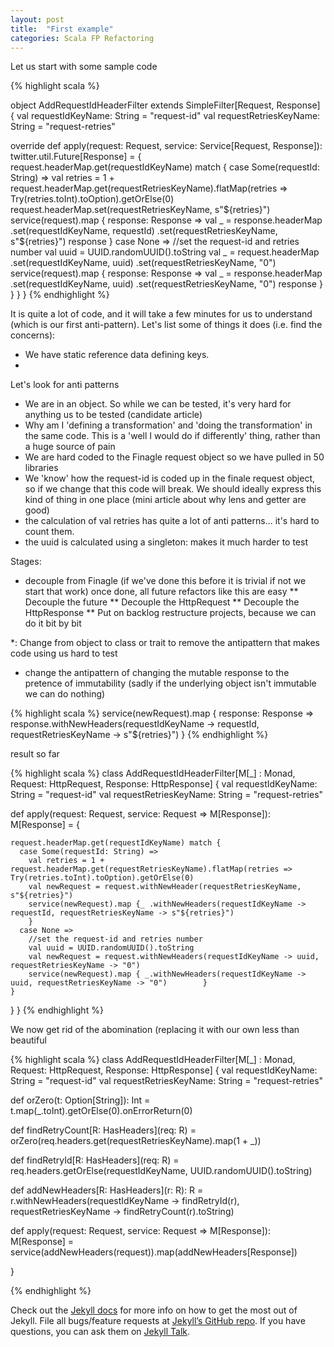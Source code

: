```yaml
---
layout: post
title:  "First example"
categories: Scala FP Refactoring
---
```


Let us start with some sample code

{% highlight scala %}

object AddRequestIdHeaderFilter extends SimpleFilter[Request, Response] {
  val requestIdKeyName: String = "request-id"
  val requestRetriesKeyName: String = "request-retries"

  override def apply(request: Request, service: Service[Request, Response]): twitter.util.Future[Response] = {
    request.headerMap.get(requestIdKeyName) match {
      case Some(requestId: String) =>
        val retries = 1 + request.headerMap.get(requestRetriesKeyName).flatMap(retries => Try(retries.toInt).toOption).getOrElse(0)
        request.headerMap.set(requestRetriesKeyName, s"${retries}")
        service(request).map { response: Response =>
          val _ = response.headerMap
            .set(requestIdKeyName, requestId)
            .set(requestRetriesKeyName, s"${retries}")
          response
        }
      case None =>
        //set the request-id and retries number
        val uuid = UUID.randomUUID().toString
        val _ = request.headerMap
          .set(requestIdKeyName, uuid)
          .set(requestRetriesKeyName, "0")
        service(request).map { response: Response =>
          val _ = response.headerMap
            .set(requestIdKeyName, uuid)
            .set(requestRetriesKeyName, "0")
          response
        }
    }
  }
}
{% endhighlight %}

It is quite a lot of code, and it will take a few minutes for us to understand (which is our first anti-pattern). Let's list some of things it does (i.e. find the concerns):

* We have static reference data defining keys. 
* 


Let's look for anti patterns
* We are in an object. So while we can be tested, it's very hard for anything us to be tested (candidate article)
* Why am I 'defining a transformation' and 'doing the transformation' in the same code. This is a 'well I would do if differently' thing, rather than a huge source of pain
* We are hard coded to the Finagle request object so we have pulled in 50 libraries
* We 'know' how the request-id is coded up in the finale request object, so if we change that this code will break. We should ideally express this kind of thing in one place (mini article about why lens and getter are good)
* the calculation of val retries has quite a lot of anti patterns... it's hard to count them.
* the uuid is calculated using a singleton: makes it much harder to test


Stages:
* decouple from Finagle (if we've done this before it is trivial if not we start that work) once done, all future refactors like this are easy
** Decouple the future
** Decouple the HttpRequest
** Decouple the HttpResponse
** Put on backlog restructure projects, because we can do it bit by bit

*: Change from object to class or trait to remove the antipattern that makes code using us hard to test

* change the antipattern of changing the mutable response to the pretence of immutability (sadly if the underlying object isn't immutable we can do nothing)

{% highlight scala %}
    service(newRequest).map { response: Response =>
          response.withNewHeaders(requestIdKeyName -> requestId, requestRetriesKeyName -> s"${retries}")
        }
{% endhighlight %}


result so far

{% highlight scala %}
class AddRequestIdHeaderFilter[M[_] : Monad, Request: HttpRequest, Response: HttpResponse] {
  val requestIdKeyName: String = "request-id"
  val requestRetriesKeyName: String = "request-retries"

  def apply(request: Request, service: Request => M[Response]): M[Response] = {

    request.headerMap.get(requestIdKeyName) match {
      case Some(requestId: String) =>
        val retries = 1 + request.headerMap.get(requestRetriesKeyName).flatMap(retries => Try(retries.toInt).toOption).getOrElse(0)
        val newRequest = request.withNewHeader(requestRetriesKeyName, s"${retries}")
        service(newRequest).map {_ .withNewHeaders(requestIdKeyName -> requestId, requestRetriesKeyName -> s"${retries}")
        }
      case None =>
        //set the request-id and retries number
        val uuid = UUID.randomUUID().toString
        val newRequest = request.withNewHeaders(requestIdKeyName -> uuid, requestRetriesKeyName -> "0")
        service(newRequest).map { _.withNewHeaders(requestIdKeyName -> uuid, requestRetriesKeyName -> "0")        }
    }
  }
}
{% endhighlight %}

We now get rid of the abomination (replacing it with our own less than beautiful



{% highlight scala %}
class AddRequestIdHeaderFilter[M[_] : Monad, Request: HttpRequest, Response: HttpResponse] {
  val requestIdKeyName: String = "request-id"
  val requestRetriesKeyName: String = "request-retries"


  def orZero(t: Option[String]): Int = t.map(_.toInt).getOrElse(0).onErrorReturn(0)

  def findRetryCount[R: HasHeaders](req: R) = orZero(req.headers.get(requestRetriesKeyName).map(1 + _))

  def findRetryId[R: HasHeaders](req: R) = req.headers.getOrElse(requestIdKeyName, UUID.randomUUID().toString)

  def addNewHeaders[R: HasHeaders](r: R): R = r.withNewHeaders(requestIdKeyName -> findRetryId(r), requestRetriesKeyName -> findRetryCount(r).toString)

  def apply(request: Request, service: Request => M[Response]): M[Response] =
    service(addNewHeaders(request)).map(addNewHeaders[Response])

}

{% endhighlight %}




Check out the [Jekyll docs][jekyll-docs] for more info on how to get the most out of Jekyll. File all bugs/feature requests at [Jekyll’s GitHub repo][jekyll-gh]. If you have questions, you can ask them on [Jekyll Talk][jekyll-talk].

[jekyll-docs]: https://jekyllrb.com/docs/home
[jekyll-gh]:   https://github.com/jekyll/jekyll
[jekyll-talk]: https://talk.jekyllrb.com/
